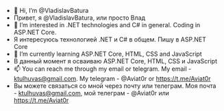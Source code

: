 - 👋 Hi, I’m @VladislavBatura
- Привет, я @VladislavBatura, или просто Влад
- 👀 I’m interested in .NET technologies and C# in general. Coding in ASP.NET Core.
- Я интересуюсь технологией .NET и С# в общем. Пишу в ASP.NET Core
- 🌱 I’m currently learning ASP.NET Core, HTML, CSS and JavaScript
- В данный момент я осваиваю ASP.NET Core, HTML, CSS и JavaScript
- 📫 You can reach me through my email or telegram. My email - ktulhuvas@gmail.com. My telegram - @Aviat0r or https://t.me/Aviat0r
- Вы можете связаться со мной через почту или телеграм. Моя почта - ktulhuvas@gmail.com, мой телеграм - @Aviat0r или https://t.me/Aviat0r

<!---
VladislavBatura/VladislavBatura is a ✨ special ✨ repository because its `README.md` (this file) appears on your GitHub profile.
You can click the Preview link to take a look at your changes.
--->
